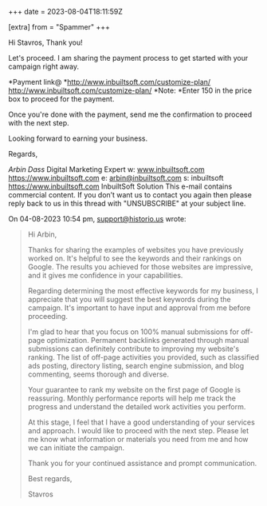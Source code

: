 +++
date = 2023-08-04T18:11:59Z

[extra]
from = "Spammer"
+++

Hi Stavros,
Thank you!

Let's proceed. I am sharing the payment process to get started with your 
campaign right away.

*Payment link@ *http://www.inbuiltsoft.com/customize-plan/
<http://www.inbuiltsoft.com/customize-plan/>
*Note: *Enter 150 in the price box to proceed for the payment.

Once you're done with the payment, send me the confirmation to proceed 
with the next step.

Looking forward to earning your business.

Regards,

*Arbin Dass*
Digital Marketing Expert
w: www.inbuiltsoft.com <https://www.inbuiltsoft.com>
e: arbin@inbuiltsoft.com
s: inbuiltsoft <https://www.inbuiltsoft.com>
InbuiltSoft Solution
This e-mail contains commercial content. If you don’t want us to contact 
you again then please reply back to us in this thread with "UNSUBSCRIBE" 
at your subject line.

On 04-08-2023 10:54 pm, support@historio.us wrote:
> Hi Arbin,
>
> Thanks for sharing the examples of websites you have previously worked on. It's helpful to see the keywords and their rankings on Google. The results you achieved for those websites are impressive, and it gives me confidence in your capabilities.
>
> Regarding determining the most effective keywords for my business, I appreciate that you will suggest the best keywords during the campaign. It's important to have input and approval from me before proceeding.
>
> I'm glad to hear that you focus on 100% manual submissions for off-page optimization. Permanent backlinks generated through manual submissions can definitely contribute to improving my website's ranking. The list of off-page activities you provided, such as classified ads posting, directory listing, search engine submission, and blog commenting, seems thorough and diverse.
>
> Your guarantee to rank my website on the first page of Google is reassuring. Monthly performance reports will help me track the progress and understand the detailed work activities you perform.
>
> At this stage, I feel that I have a good understanding of your services and approach. I would like to proceed with the next step. Please let me know what information or materials you need from me and how we can initiate the campaign.
>
> Thank you for your continued assistance and prompt communication.
>
> Best regards,
>
> Stavros
